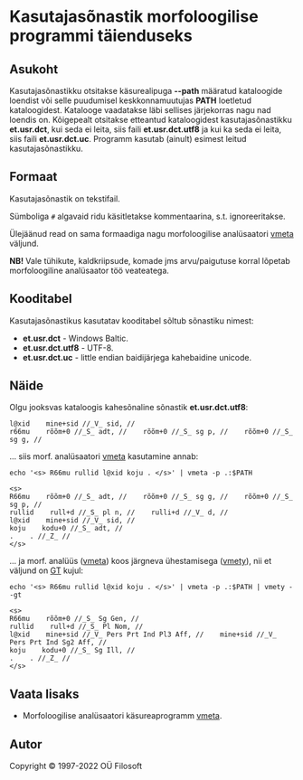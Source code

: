 # Kasutajasõnastik morfoloogilise programmi täienduseks

## Asukoht
Kasutajasõnastikku otsitakse käsurealipuga **--path** määratud kataloogide loendist 
või selle puudumisel keskkonnamuutujas **PATH** loetletud kataloogidest. 
Katalooge vaadatakse läbi sellises järjekorras nagu nad loendis on. 
Kõigepealt otsitakse etteantud kataloogidest kasutajasõnastikku **et.usr.dct**, 
kui seda ei leita, siis faili **et.usr.dct.utf8** ja kui ka seda ei leita, siis 
faili **et.usr.dct.uc**. Programm kasutab (ainult) esimest leitud kasutajasõnastikku.

## Formaat
Kasutajasõnastik on tekstifail.

Sümboliga ```#``` algavaid ridu käsitletakse kommentaarina, s.t. ignoreeritakse.

Ülejäänud read on sama formaadiga nagu 
morfoloogilise analüsaatori [vmeta](https://github.com/Filosoft/vabamorf/blob/master/apps/cmdline/vmeta/LOEMIND.md) väljund.

**NB!** Vale tühikute, kaldkriipsude, komade jms arvu/paigutuse korral lõpetab 
morfoloogiline analüsaator töö veateatega.

## Kooditabel
Kasutajasõnastikus kasutatav kooditabel sõltub sõnastiku nimest:
* **et.usr.dct** - Windows Baltic.
* **et.usr.dct.utf8** - UTF-8.
* **et.usr.dct.uc** - little endian baidijärjega kahebaidine unicode.

## Näide
Olgu jooksvas kataloogis kahesõnaline sõnastik **et.usr.dct.utf8**:
```
l@xid    mine+sid //_V_ sid, //
r66mu    rõõm+0 //_S_ adt, //    rõõm+0 //_S_ sg p, //    rõõm+0 //_S_ sg g, //
```

... siis morf. analüsaatori [vmeta](https://github.com/Filosoft/vabamorf/blob/master/apps/cmdline/vmeta/LOEMIND.md) kasutamine annab:
```code
echo '<s> R66mu rullid l@xid koju . </s>' | vmeta -p .:$PATH
```
```
<s>
R66mu    rõõm+0 //_S_ adt, //    rõõm+0 //_S_ sg g, //    rõõm+0 //_S_ sg p, //
rullid    rull+d //_S_ pl n, //    rulli+d //_V_ d, //
l@xid    mine+sid //_V_ sid, //
koju    kodu+0 //_S_ adt, //
.    . //_Z_ //
</s>
```
... ja morf. analüüs ([vmeta](https://github.com/Filosoft/vabamorf/blob/master/apps/cmdline/vmeta/LOEMIND.md)) koos järgneva ühestamisega ([vmety](https://github.com/Filosoft/vabamorf/blob/master/apps/cmdline/vmety/LOEMIND.md)), nii et väljund on [GT](https://www.keeleveeb.ee/dict/corpus/shared/categories.html) kujul:
```code
echo '<s> R66mu rullid l@xid koju . </s>' | vmeta -p .:$PATH | vmety --gt
```
```
<s>
R66mu    rõõm+0 //_S_ Sg Gen, //
rullid    rull+d //_S_ Pl Nom, //
l@xid    mine+sid //_V_ Pers Prt Ind Pl3 Aff, //    mine+sid //_V_ Pers Prt Ind Sg2 Aff, //
koju    kodu+0 //_S_ Sg Ill, //
.    . //_Z_ //
</s>
```

## Vaata lisaks
* Morfoloogilise analüsaatori käsureaprogramm [vmeta](https://github.com/Filosoft/vabamorf/blob/master/apps/cmdline/vmeta/LOEMIND.md).

## Autor
Copyright © 1997-2022 OÜ Filosoft
